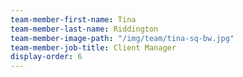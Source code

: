 ```yaml
---
team-member-first-name: Tina
team-member-last-name: Riddington
team-member-image-path: "/img/team/tina-sq-bw.jpg"
team-member-job-title: Client Manager
display-order: 6
---
```

